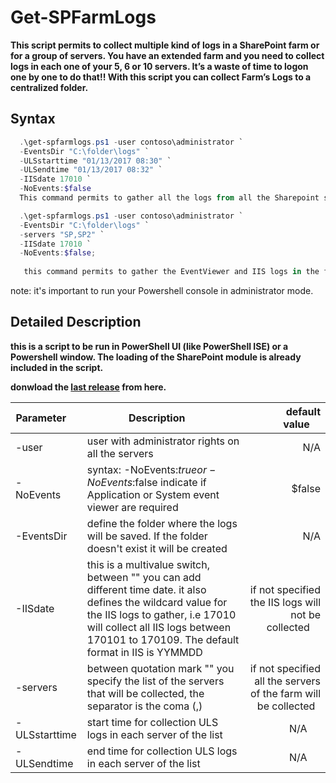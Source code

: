 
# Get-SPFarmLogs

**This script permits to collect multiple kind of logs in a SharePoint farm or for a group of servers. You have an extended farm and you need to collect logs in each one of your 5, 6 or 10 servers. It’s a waste of time to logon one by one to do that!! With this script you can collect Farm’s Logs to a centralized folder.**

## Syntax

```powershell 
  .\get-spfarmlogs.ps1 -user contoso\administrator `
  -EventsDir "C:\folder\logs" `
  -ULSstarttime "01/13/2017 08:30" `
  -ULSendtime "01/13/2017 08:32" `
  -IISdate 17010 `
  -NoEvents:$false
  This command permits to gather all the logs from all the Sharepoint servers : EventViewer, IIS and ULS log  in the folder "C:\folder\logs".
 ```
 ```powershell 
   .\get-spfarmlogs.ps1 -user contoso\administrator `
   -EventsDir "C:\folder\logs" `
   -servers "SP,SP2" `
   -IISdate 17010 `
   -NoEvents:$false; 
    
    this command permits to gather the EventViewer and IIS logs in the folder "C:\folder\logs" for the servers SP and SP2, there is no ULS logs collected.
 
```

note: it's important to run your Powershell console in administrator mode.

## Detailed Description

**this is a script to be run in PowerShell UI (like PowerShell ISE) or a Powershell window. The loading of the SharePoint module is already included in the script.**

**donwload the [last release](https://github.com/MigueGo/Get-SPFarmLogs/releases/download/Version-3.01/Get-SPFarmLogs.zip) from here.**



| Parameter     | Description      | default value    |
| ------------- | ---------------- | ----------------:|
| -user         | user with administrator rights on all the servers                                                        | N/A    |
| -NoEvents     | syntax: -NoEvents:$true or -NoEvents:$false indicate if Application or System event viewer are required  | $false |
| -EventsDir    | define the folder where the logs will be saved. If the folder doesn't exist it will be created   | N/A |
| -IISdate      | this is a multivalue switch, between "" you can add different time date. it also defines the wildcard value for the IIS logs to gather, i.e 17010 will collect all IIS logs between 170101 to 170109. The default format in IIS is YYMMDD |if not specified the IIS logs will not be collected     |
| -servers      | between quotation mark "" you specify the list of the servers that will be collected, the separator is the coma (,)| if not specified all the servers of the farm will be collected   |
| -ULSstarttime | start time for collection ULS logs in each server of the list  | N/A      |
| -ULSendtime   | end time for collection ULS logs in each server of the list | N/A      |





